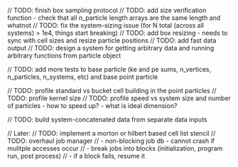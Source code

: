 // TODO: finish box sampling protocol
// TODO: add size verification function - check that all n_particle length arrays are the same length and whatnot
// TODO: fix the system-sizing issue (for N total (across all systems) > 1e4, things start breaking)
// TODO: add box resizing - needs to sync with cell sizes and resize particle positions
// TODO: add fast data output
// TODO: design a system for getting arbitrary data and running arbitrary functions from particle object

// TODO: add more tests to base particle (ke and pe sums, n_vertices, n_particles, n_systems, etc) and base point particle

// TODO: profile standard vs bucket cell building in the point particles
// TODO: profile kernel size
// TODO: profile speed vs system size and number of particles - how to speed up?  - what is ideal dimension?

// TODO: build system-concatenated data from separate data inputs

// Later:
// TODO: implement a morton or hilbert based cell list stencil
// TODO: overhaul job manager
//      - non-blocking job db - cannot crash if mulitple accesses occur
//      - break jobs into blocks (initialization, program run, post process)
//      - if a block fails, resume it

